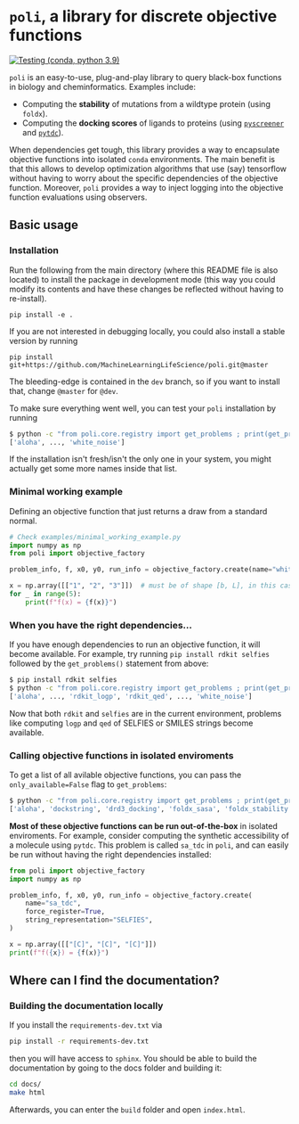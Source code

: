 # `poli`, a library for discrete objective functions

[![Testing (conda, python 3.9)](https://github.com/MachineLearningLifeScience/poli/actions/workflows/python-tox-testing-including-conda.yml/badge.svg)](https://github.com/MachineLearningLifeScience/poli/actions/workflows/python-tox-testing-including-conda.yml)

`poli` is an easy-to-use, plug-and-play library to query black-box functions in biology and cheminformatics. Examples include:
- Computing the **stability** of mutations from a wildtype protein (using `foldx`).
- Computing the **docking scores** of ligands to proteins (using [`pyscreener`](https://github.com/coleygroup/pyscreener) and [`pytdc`](https://tdcommons.ai/functions/oracles/)).

When dependencies get tough, this library provides a way to encapsulate objective functions into isolated `conda` environments. The main benefit is that this allows to develop optimization algorithms that use (say) tensorflow without having to worry about the specific dependencies of the objective function. Moreover, `poli` provides a way to inject logging into the objective function evaluations using observers.

## Basic usage

### Installation

Run the following from the main directory (where this README file is also located) to install the package in development mode (this way you could modify its contents and have these changes be reflected without having to re-install).
```
pip install -e .
```

If you are not interested in debugging locally, you could also install a stable version by running
```
pip install git+https://github.com/MachineLearningLifeScience/poli.git@master
```

The bleeding-edge is contained in the `dev` branch, so if you want to install that, change `@master` for `@dev`.

To make sure everything went well, you can test your `poli` installation by running

```bash
$ python -c "from poli.core.registry import get_problems ; print(get_problems(only_available=True))"
['aloha', ..., 'white_noise']
```

If the installation isn't fresh/isn't the only one in your system, you might actually get some more names inside that list.

### Minimal working example
Defining an objective function that just returns a draw from a standard normal.
```python
# Check examples/minimal_working_example.py
import numpy as np
from poli import objective_factory

problem_info, f, x0, y0, run_info = objective_factory.create(name="white_noise")

x = np.array([["1", "2", "3"]])  # must be of shape [b, L], in this case [1, 3].
for _ in range(5):
    print(f"f(x) = {f(x)}")

```

### When you have the right dependencies...

If you have enough dependencies to run an objective function, it will become available. For example, try running `pip install rdkit selfies` followed by the `get_problems()` statement from above:

```bash
$ pip install rdkit selfies
$ python -c "from poli.core.registry import get_problems ; print(get_problems(only_available=True))"
['aloha', ..., 'rdkit_logp', 'rdkit_qed', ..., 'white_noise']
```

Now that both `rdkit` and `selfies` are in the current environment, problems like computing `logp` and `qed` of SELFIES or SMILES strings become available.

### Calling objective functions in isolated enviroments

To get a list of all avilable objective functions, you can pass the `only_available=False` flag to `get_problems`:

```bash
$ python -c "from poli.core.registry import get_problems ; print(get_problems(only_available=False))"
['aloha', 'dockstring', 'drd3_docking', 'foldx_sasa', 'foldx_stability', ..., 'white_noise']
```

**Most of these objective functions can be run out-of-the-box** in isolated enviroments. For example, consider computing the synthetic accessibility of a molecule using `pytdc`. This problem is called `sa_tdc` in `poli`, and can easily be run without having the right dependencies installed:

```python
from poli import objective_factory
import numpy as np

problem_info, f, x0, y0, run_info = objective_factory.create(
    name="sa_tdc",
    force_register=True,
    string_representation="SELFIES",
)

x = np.array([["[C]", "[C]", "[C]"]])
print(f"f({x}) = {f(x)}")

```

## Where can I find the documentation?



### Building the documentation locally

If you install the `requirements-dev.txt` via

```bash
pip install -r requirements-dev.txt
```

then you will have access to `sphinx`. You should be able to build the documentation by going to the docs folder and building it:

```bash
cd docs/
make html
```

Afterwards, you can enter the `build` folder and open `index.html`.
